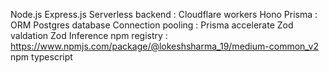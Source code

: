 Node.js
Express.js
Serverless backend : Cloudflare workers
Hono
Prisma : ORM
Postgres database
Connection pooling : Prisma accelerate
Zod valdation
Zod Inference
npm registry : https://www.npmjs.com/package/@lokeshsharma_19/medium-common_v2
npm
typescript

